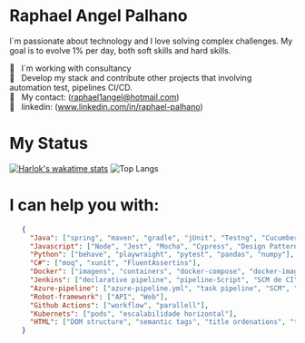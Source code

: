 # Raphael Angel Palhano



I´m passionate about technology and I love solving complex challenges. My goal is to evolve 1% per day, both soft skills and hard skills.

:office: &nbsp; I´m working with consultancy
 <br/> :purple_heart: &nbsp; Develop my stack and contribute other projects that involving automation test, pipelines CI/CD. 
 <br/> :email: &nbsp; My contact: (raphael1angel@hotmail.com)
  <br/> :blue_book: &nbsp; linkedin: (www.linkedin.com/in/raphael-palhano) 

# My Status
[![Harlok's wakatime stats](https://github-readme-stats.vercel.app/api/wakatime?username=ffflabs)](https://github.com/raphaelpalhano/github-readme-stats)
![Top Langs](https://github-readme-stats.vercel.app/api/top-langs/?username=raphaelpalhano&hide_progress=true)

 # I can help you with: 
 ~~~json
    {
      "Java": ["spring", "maven", "gradle", "jUnit", "Testng", "Cucumber", "Design Patterns"],
      "Javascript": ["Node", "Jest", "Mocha", "Cypress", "Design Pattern", "K6", "npm", "yarn", "wdio", "Pact", "Detox", "Playwright"],
      "Python": ["behave", "playwraight", "pytest", "pandas", "numpy"],
      "C#": ["moq", "xunit", "FluentAssertins"],
      "Docker": ["imagens", "containers", "docker-compose", "docker-image"],
      "Jenkins": ["declarative pipeline", "pipeline-Script", "SCM de CI"],
      "Azure-pipeline": ["azure-pipeline.yml", "task pipeline", "SCM", "parallel", "release"],
      "Robot-framework": ["API", "Web"],
      "Github Actions": ["workflow", "parallell"],
      "Kubernets": ["pods", "escalabilidade horizontal"],
      "HTML": ["DOM structure", "semantic tags", "title ordenations", "tables,list,footer", "etc"],
    } 
 ~~~

